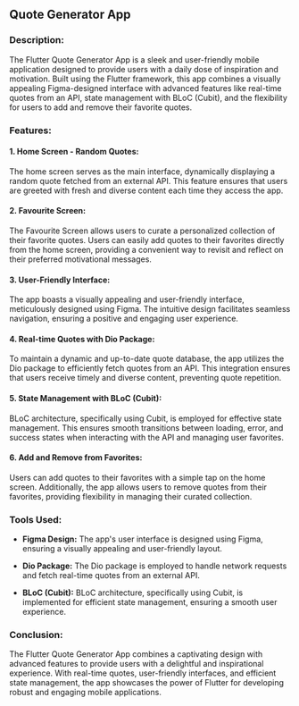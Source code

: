 ## Quote Generator App

### Description:

The Flutter Quote Generator App is a sleek and user-friendly mobile application designed to provide users with a daily dose of inspiration and motivation. Built using the Flutter framework, this app combines a visually appealing Figma-designed interface with advanced features like real-time quotes from an API, state management with BLoC (Cubit), and the flexibility for users to add and remove their favorite quotes.

### Features:

#### 1. Home Screen - Random Quotes:

The home screen serves as the main interface, dynamically displaying a random quote fetched from an external API. This feature ensures that users are greeted with fresh and diverse content each time they access the app.

#### 2. Favourite Screen:

The Favourite Screen allows users to curate a personalized collection of their favorite quotes. Users can easily add quotes to their favorites directly from the home screen, providing a convenient way to revisit and reflect on their preferred motivational messages.

#### 3. User-Friendly Interface:

The app boasts a visually appealing and user-friendly interface, meticulously designed using Figma. The intuitive design facilitates seamless navigation, ensuring a positive and engaging user experience.

#### 4. Real-time Quotes with Dio Package:

To maintain a dynamic and up-to-date quote database, the app utilizes the Dio package to efficiently fetch quotes from an API. This integration ensures that users receive timely and diverse content, preventing quote repetition.

#### 5. State Management with BLoC (Cubit):

BLoC architecture, specifically using Cubit, is employed for effective state management. This ensures smooth transitions between loading, error, and success states when interacting with the API and managing user favorites.

#### 6. Add and Remove from Favorites:

Users can add quotes to their favorites with a simple tap on the home screen. Additionally, the app allows users to remove quotes from their favorites, providing flexibility in managing their curated collection.

### Tools Used:

- **Figma Design:**
  The app's user interface is designed using Figma, ensuring a visually appealing and user-friendly layout.

- **Dio Package:**
  The Dio package is employed to handle network requests and fetch real-time quotes from an external API.

- **BLoC (Cubit):**
  BLoC architecture, specifically using Cubit, is implemented for efficient state management, ensuring a smooth user experience.

### Conclusion:

The Flutter Quote Generator App combines a captivating design with advanced features to provide users with a delightful and inspirational experience. With real-time quotes, user-friendly interfaces, and efficient state management, the app showcases the power of Flutter for developing robust and engaging mobile applications.
